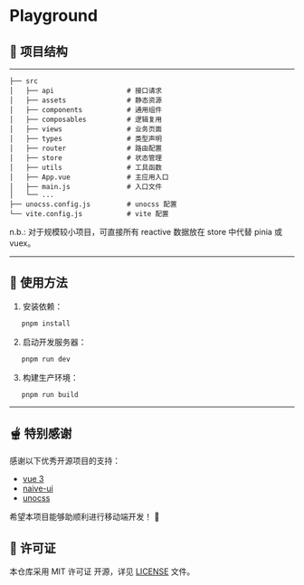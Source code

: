 # Playground

## 📂 项目结构

---

```plaintext
├── src
│   ├── api                  # 接口请求
│   ├── assets               # 静态资源
│   ├── components           # 通用组件
│   ├── composables          # 逻辑复用
│   ├── views                # 业务页面
│   ├── types                # 类型声明
│   ├── router               # 路由配置
│   ├── store                # 状态管理
│   ├── utils                # 工具函数
│   ├── App.vue              # 主应用入口
│   ├── main.js              # 入口文件
│   └── ...
├── unocss.config.js         # unocss 配置
└── vite.config.js           # vite 配置
```

n.b.: 对于规模较小项目，可直接所有 reactive 数据放在 store 中代替 pinia 或 vuex。

---

## 🚀 使用方法

1. 安装依赖：

```bash
   pnpm install
```

2. 启动开发服务器：

```bash
   pnpm run dev
```

3. 构建生产环境：

```bash
   pnpm run build
```

---

## 🫕 特别感谢

感谢以下优秀开源项目的支持：

- [vue 3](https://vuejs.org/)
- [naive-ui](https://www.naiveui.com/)
- [unocss](https://unocss.dev/)

希望本项目能够助顺利进行移动端开发！ 🎉

## 📝 许可证

本仓库采用 MIT 许可证 开源，详见 [LICENSE](LICENSE) 文件。
